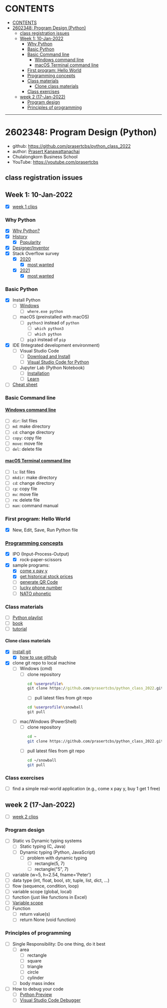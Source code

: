 # CONTENTS
- [CONTENTS](#contents)
- [2602348: Program Design (Python)](#2602348-program-design-python)
  - [class registration issues](#class-registration-issues)
  - [Week 1: 10-Jan-2022](#week-1-10-jan-2022)
    - [Why Python](#why-python)
    - [Basic Python](#basic-python)
    - [Basic Command line](#basic-command-line)
      - [Windows command line](#windows-command-line)
      - [macOS Terminal command line](#macos-terminal-command-line)
    - [First program: Hello World](#first-program-hello-world)
    - [Programming concepts](#programming-concepts)
    - [Class materials](#class-materials)
      - [Clone class materials](#clone-class-materials)
    - [Class exercises](#class-exercises)
  - [week 2 (17-Jan-2022)](#week-2-17-jan-2022)
    - [Program design](#program-design)
    - [Principles of programming](#principles-of-programming)

---
# 2602348: Program Design (Python)
* github: https://github.com/prasertcbs/python_class_2022
* author: [Prasert Kanawattanachai](mailto:prasert.k@chula.ac.th)
* Chulalongkorn Business School
* YouTube: https://youtube.com/prasertcbs
## class registration issues
## Week 1: 10-Jan-2022
* [x] [week 1 clips](https://github.com/prasertcbs/python_class_2022/blob/main/week1_clips.md)
### Why Python
* [x] [Why Python?](https://realpython.com/world-class-companies-using-python/)
* [x] [History](https://en.wikipedia.org/wiki/Python_(programming_language))
  * [x] [Popularity](https://en.wikipedia.org/wiki/Python_(programming_language)#Popularity)
* [x] [Designer/Inventor](https://en.wikipedia.org/wiki/Guido_van_Rossum)
* [x] Stack Overflow survey
  * [x] [2020](https://insights.stackoverflow.com/survey/2020#most-popular-technologies)
    * [x] [most wanted](https://insights.stackoverflow.com/survey/2020#technology-most-loved-dreaded-and-wanted-languages-wanted)
  * [x] [2021](https://insights.stackoverflow.com/survey/2021#technology-most-popular-technologies)
    * [x] [most wanted](https://insights.stackoverflow.com/survey/2021#most-loved-dreaded-and-wanted-language-want)
### Basic Python
* [x] Install Python
  * [ ] [Windows](https://youtu.be/NxIwWGKuSco)
    * [ ] `where.exe python`
  * [ ] macOS (preinstalled with macOS)
    * [ ] `python3` instead of `python`
      * [ ] `which python3`
      * [ ] `which python`
    * [ ] `pip3` instead of `pip`
* [x] IDE (Integrated development environment)
  * [ ] Visual Studio Code
    * [ ] [Download and Install](https://www.youtube.com/playlist?list=PLoTScYm9O0GEo8pnhJb-m-MGVGDvGb4bB)
    * [ ] [Visual Studio Code for Python](https://www.youtube.com/watch?v=D2Q_P5BcgpU&list=PLoTScYm9O0GE-HoYQYU2lsIQblP430ypV)
  * [ ] Jupyter Lab (Python Notebook)
    * [ ] [Installation](https://www.youtube.com/watch?v=TAZluNvUgds&list=PLoTScYm9O0GEour5CiwfSnoutg3RyA76O&index=2)
    * [ ] [Learn](https://www.youtube.com/watch?v=3PkMNsUCAM0&list=PLoTScYm9O0GEour5CiwfSnoutg3RyA76O)
* [ ] [Cheat sheet](https://cheatography.com/sschaub/cheat-sheets/essential-python/)
### Basic Command line
#### [Windows command line](https://www.youtube.com/watch?v=C5fCLAA7Mmc&list=PLoTScYm9O0GGpQRdTu3Y8sGA8MsBuojhV)
* [ ] `dir`: list files
* [ ] `md`: make directory
* [ ] `cd`: change directory
* [ ] `copy`: copy file
* [ ] `move`: move file
* [ ] `del`: delete file
#### [macOS Terminal command line](https://www.youtube.com/watch?v=-5SI3xFM_3E&list=PLoTScYm9O0GGWXd_4sYsADmM4og6vU1Zh)
* [ ] `ls`: list files
* [ ] `mkdir`: make directory
* [ ] `cd`: change directory
* [ ] `cp`: copy file
* [ ] `mv`: move file
* [ ] `rm`: delete file
* [ ] `man`: command manual
### First program: Hello World
* [x] New, Edit, Save, Run Python file
### [Programming concepts](https://www.youtube.com/watch?v=bu6kwrpOqFM&list=PLoTScYm9O0GH4YQs9t4tf2RIYolHt_YwW)
* [x] IPO (Input-Process-Output)
  * [x] rock-paper-scissors
* [x] sample programs:
  * [x] [come x pay y](https://youtu.be/qqk0iTdmeTA)
  * [x] [get historical stock prices](https://www.youtube.com/watch?v=U2YMOfGcsvg)
  * [ ] [generate QR Code](https://youtu.be/zjGXl3iLCs8)
  * [ ] [lucky phone number](https://youtu.be/OK5lP47wd3k)
  * [ ] [NATO phonetic](https://youtu.be/3sofYly_vxA)
### Class materials
* [ ] [Python playlist](https://www.youtube.com/playlist?list=PLoTScYm9O0GH4YQs9t4tf2RIYolHt_YwW)
* [ ] [book](https://www.eng.chula.ac.th/th/20535)
* [ ] [tutorial](https://www.tutorialspoint.com/python3/python_overview.htm)
#### Clone class materials
* [x] [install git](https://www.git-scm.com/)
  * [x] [how to use github](https://www.youtube.com/watch?v=hSQgAA8bj6I&list=PLoTScYm9O0GGsV1ZAyP4m_iyAbflQrKrX)
* [x] clone git repo to local machine
  * [ ] Windows (cmd)
    * [ ] clone repository
      ```bat
      cd %userprofile%
      git clone https://github.com/prasertcbs/python_class_2022.git snowball
      ```
      * [ ] pull latest files from git repo
      ```bat
      cd %userprofile%\snowball
      git pull
      ```
  * [ ] mac/Windows (PowerShell)
    * [ ] clone repository
      ```sh
      cd ~
      git clone https://github.com/prasertcbs/python_class_2022.git snowball
      ```
    * [ ] pull latest files from git repo
      ```sh
      cd ~/snowball
      git pull
      ```
### Class exercises
* [ ] find a simple real-world application (e.g., come x pay y, buy 1 get 1 free)

## week 2 (17-Jan-2022)
* [ ] [week 2 clips](https://github.com/prasertcbs/python_class_2022/blob/main/week2_clips.md)

### Program design
* [ ] Static vs Dynamic typing systems
  * [ ] Static typing (C, Java)
  * [ ] Dynamic typing (Python, JavaScript)
    * [ ] problem with dynamic typing
      * [ ] rectangle(5, 7)
      * [ ] rectangle("5", 7)
* [ ] variable (w=5, h=2.54, fname='Peter')
* [ ] data type (int, float, bool, str, tuple, list, dict, ...)
* [ ] flow (sequence, condition, loop)
* [ ] variable scope (global, local)
* [ ] function (just like functions in Excel)
* [ ] [Variable scope](https://www.youtube.com/watch?v=3-OaUTf_1Cs&list=PLoTScYm9O0GH4YQs9t4tf2RIYolHt_YwW&index=49)
* [ ] Function
  * [ ] return value(s)
  * [ ] return None (void function)
### Principles of programming
* [ ] Single Responsibility: Do one thing, do it best
  * [ ] area
    * [ ] rectangle
    * [ ] square
    * [ ] triangle
    * [ ] circle
    * [ ] cylinder
  * [ ] body mass index
* [ ] How to debug your code
  * [ ] [Python Preview](https://youtu.be/4r4Qb1a1rD4)
  * [ ] [Visual Studio Code Debugger](https://youtu.be/89Ch7ON2Tqg) 

